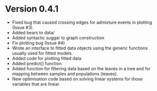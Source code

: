 
# Version 0.4.1

 * Fixed bug that caused crossing edges for admixture events in plotting (Issue #3).
 * Added bears to data/
 * Added syntactic suggar to graph construction
 * Fix plotting bug (Issue #4)
 * Wrote an interface to fitted data objects using the generic functions usually used for fitted models.
 * Added code for plotting fitted data
 * Added predict() function.
 * Added function for filtering data based on the leaves in a tree and for mapping between samples and populations (leaves).
 * New optimisation code based on solving linear systems for those variables that are linear.
 